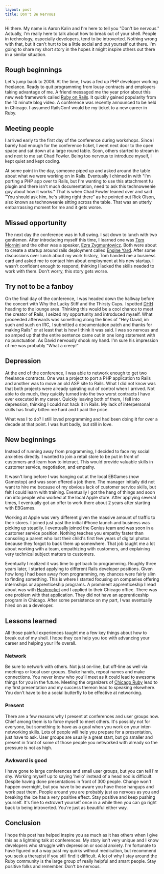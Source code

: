 ```yaml
---
layout: post
title: Don't Be Nervous
---
```


Hi there. My name is Aaron Kalin and I'm here to tell you "Don't be nervous." Actually, I'm really here to talk about how to break out of your shell. People in technology, especially developers, tend to be introverted. Nothing wrong with that, but it can't hurt to be a little social and put yourself out there. I'm going to share my short story in the hopes it might inspire others out there in a similar situation.

## Rough beginnings

Let's jump back to 2006. At the time, I was a fed up PHP developer working freelance. Ready to quit programming from lousy contracts and employers taking advantage of me. A friend messaged me the year prior about this new web framework called [Ruby on Rails](http://www.rubyonrails.org/). It quickly gained popularity from the 10 minute blog video. A conference was recently announced to be held in Chicago. I assumed RailsConf would be my ticket to a new career in Ruby.

## Meeting people

I arrived early to the first day of the conference during workshops. Since I barely had enough for the conference ticket, I went next door to the open space and sat down at a large round table. Soon, others started to stream in and next to me sat Chad Fowler. Being too nervous to introduce myself, I kept quiet and kept coding.

At some point in the day, someone piped up and asked around the table about what we were working on in Rails. Eventually I chimed in with "I'm porting a PHP app over to Rails, but I'm wanting to use this attachment fu plugin and there isn't much documentation, need to ask this technoweenie guy about how it works." That is when Chad Fowler leaned over and said "You should ask him, he's sitting right there" as he pointed out Rick Olson, also known as technoweenie sitting across the table. That was an utterly embarrassing moment for me and it gets worse.

## Missed opportunity

The next day the conference was in full swing. I sat down to lunch with two gentlemen. After introducing myself this time, I learned one was [Tom Mornini](http://mornini.wordpress.com/) and the other was a speaker, [Ezra Zygmuntowicz](http://brainspl.at/). Both were about to create a startup around rails deployment called [Engine Yard](https://www.engineyard.com/). After some discussions over lunch about my work history, Tom handed me a business card and asked me to contact him about employment at his new startup. I wasn't confident enough to respond, thinking I lacked the skills needed to work with them. Don't worry, this story gets worse.

## Try not to be a fanboy

On the final day of the conference, I was headed down the hallway before the concert with Why the Lucky Stiff and the Thirsty Cups. I spotted [DHH](http://david.heinemeierhansson.com/) heading to the lounge area. Thinking this would be a cool chance to meet the creator of Rails, I seized my opportunity and introduced myself. What proceeded afterwards was something along the lines of "Hey David, im such and such on IRC, I submitted a documentation patch and thanks for making Rails" or at least that is how I think it was said. I was so nervous and so amped up that the entire sentence came out in one long statement with no punctuation. As David nervously shook my hand. I'm sure his impression of me was probably "What a creep!"

## Depression

At the end of the conference, I was able to network enough to get two freelance contracts. One was a project to port a PHP application to Rails and another was to move an old ASP site to Rails. What I did not know was that both projects were already spiraling out of control when I arrived. Not able to do much, they quickly turned into the two worst contracts I have ever executed in my career. Quickly leaving both of them, I fell into depression, thinking I could not hack it in Rails. My lack of interpersonal skills has finally bitten me hard and I paid the price.

What was I to do? I still loved programming and had been doing it for over a decade at that point. I was hurt badly, but still in love.

## New beginnings

Instead of running away from programming, I decided to face my social anxieties directly. I wanted to join a retail store to be put in front of customers and learn how to interact. This would provide valuable skills in customer service, negotiation, and empathy.

It wasn't long before I was hanging out at the local EBGames (now Gamestop) and was soon offered a job there. The manager initially did not want to hire me because of my obvious lack of customer service skills, but felt I could learn with training. Eventually I got the hang of things and soon ran into people who worked at the local Apple store. After applying several times, I eventually got an offer to work there about 2 years after starting with EBGames.

Working at Apple was very different given the massive amount of traffic to their stores. I joined just past the initial iPhone launch and business was picking up steadily. I eventually joined the Genius team and was soon in a customer service position. Nothing teaches you empathy faster than consoling a parent who lost their child's first few years of digital photos because they forgot to back them up somewhere. That job taught me a lot about working with a team, empathizing with customers, and explaining very technical subject matters to customers.

Eventually I realized it was time to get back to programming. Roughly three years later, I started applying to different Rails developer positions. Given how long I had been away from programming, my chances were fairly slim to finding something. This is where I started focusing on companies offering internships or apprenticeship programs. A prominent apprenticeship I read about was with [Hashrocket](http://hashrocket.com/) and I applied to their Chicago office. There was one problem with that application. They did not have an apprenticeship program in Chicago. After some persistence on my part, I was eventually hired on as a developer.

## Lessons learned

All those painful experiences taught me a few key things about how to break out of my shell. I hope they can help you too with advancing your career and helping your life overall.

### Network

Be sure to network with others. Not just on-line, but off-line as well via meetings or local user groups. Shake hands, repeat names and make connections. You never know who you'll meet as it could lead to awesome things for you in the future. Meeting the organizers of [Chicago Ruby](http://www.chicagoruby.org/) lead to my first presentation and my success thereon lead to speaking elsewhere. You don't have to be a social butterfly to be effective at networking.

### Present

There are a few reasons why I present at conferences and user groups now. Chief among them is to force myself to meet others. It's possibly not for everyone, but something to have as a goal when you work on your inter-networking skills. Lots of people will help you prepare for a presentation, just have to ask. User groups are usually a great start, but go smaller and present in front of some of those people you networked with already so the pressure is not as high.

### Awkward is good

I have gone to large conferences and small user groups, but you can tell I'm shy. Working myself up to saying 'hello' instead of a head nod is difficult. Despite having done presentations in front of 300 people. Change won't happen overnight, but you have to be aware you have those hangups and work past them. People around you are probably just as nervous as you and breaking the ice has a very positive effect. Stay positive and keep pushing yourself. It's fine to extrovert yourself once in a while then you can go right back to being introverted. You're just as beautiful either way.

## Conclusion

I hope this post has helped inspire you as much as it has others when I give this as a lightning talk at conferences. My story isn't very unique and I know developers who struggle with depression or social anxiety. I'm fortunate to have figured out a way past my quirks without medication, but recommend you seek a therapist if you still find it difficult. A lot of why I stay around the Ruby community is the large group of really helpful and smart people. Stay positive folks and remember. Don't be nervous.